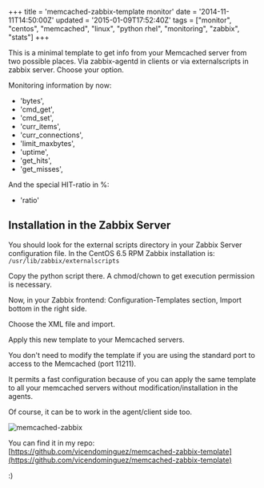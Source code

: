 +++
title = 'memcached-zabbix-template monitor'
date = '2014-11-11T14:50:00Z'
updated = '2015-01-09T17:52:40Z'
tags = ["monitor", "centos", "memcached", "linux", "python rhel", "monitoring", "zabbix", "stats"]
+++

This is a minimal template to get info from your Memcached server from two possible places. Via zabbix-agentd in clients or via externalscripts in zabbix server. Choose your option.

Monitoring information by now:
- 'bytes',
- 'cmd_get',
- 'cmd_set',
- 'curr_items',
- 'curr_connections',
- 'limit_maxbytes',
- 'uptime',
- 'get_hits',
- 'get_misses',

And the special HIT-ratio in %:
- 'ratio'

## Installation in the Zabbix Server

You should look for the external scripts directory in your Zabbix Server configuration file. In the CentOS 6.5 RPM Zabbix installation is: `/usr/lib/zabbix/externalscripts`

Copy the python script there. A chmod/chown to get execution permission is necessary.

Now, in your Zabbix frontend: Configuration-Templates section, Import bottom in the right side.

Choose the XML file and import.

Apply this new template to your Memcached servers.

You don't need to modify the template if you are using the standard port to access to the Memcached (port 11211).

It permits a fast configuration because of you can apply the same template to all your memcached servers without modification/installation in the agents.

Of course, it can be to work in the agent/client side too.

![memcached-zabbix](https://raw.githubusercontent.com/vicendominguez/memcached-zabbix-template/master/img/memcached-zabbix.jpg)

You can find it in my repo: [https://github.com/vicendominguez/memcached-zabbix-template](https://github.com/vicendominguez/memcached-zabbix-template)

:)
